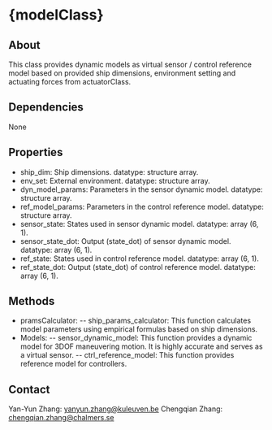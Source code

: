 # {modelClass}

## About

This class provides dynamic models as virtual sensor / control reference model based on provided ship dimensions, environment setting and actuating forces from actuatorClass.

## Dependencies

None

## Properties

- ship_dim: Ship dimensions. datatype: structure array.
- env_set: External environment. datatype: structure array.
- dyn_model_params: Parameters in the sensor dynamic model. datatype: structure array.
- ref_model_params: Parameters in the control reference model. datatype: structure array.
- sensor_state: States used in sensor dynamic model. datatype: array (6, 1).
- sensor_state_dot: Output (state_dot) of sensor dynamic model. datatype: array (6, 1).
- ref_state: States used in control reference model. datatype: array (6, 1).
- ref_state_dot: Output (state_dot) of control reference model. datatype: array (6, 1).

## Methods

- pramsCalculator:
       -- ship_params_calculator: This function calculates model parameters using empirical formulas based on ship dimensions.
- Models:
       -- sensor_dynamic_model: This function provides a dynamic model for 3DOF maneuvering motion. It is highly accurate and serves as a virtual sensor.
       -- ctrl_reference_model: This function provides reference model for controllers.

## Contact

Yan-Yun Zhang: <yanyun.zhang@kuleuven.be>
Chengqian Zhang: <chengqian.zhang@chalmers.se>
